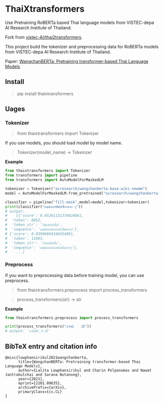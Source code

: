 # ThaiXtransformers

Use Pretraining RoBERTa based Thai language models from VISTEC-depa AI Research Institute of Thailand.

Fork from [vistec-AI/thai2transformers](https://github.com/vistec-AI/thai2transformers).


This project build the tokenizer and preprocessing data for RoBERTa models from VISTEC-depa AI Research Institute of Thailand.

Paper: [WangchanBERTa: Pretraining transformer-based Thai Language Models](https://arxiv.org/abs/2101.09635)


## Install

> pip install thaixtransformers

## Uages

### Tokenizer

> from thaixtransformers import Tokenizer

If you use models, you should load model by model name.

> Tokenizer(model_name) -> Tokeinzer

**Example**

```python
from thaixtransformers import Tokenizer
from transformers import pipeline
from transformers import AutoModelForMaskedLM

tokenizer = Tokenizer("airesearch/wangchanberta-base-wiki-newmm")
model = AutoModelForMaskedLM.from_pretrained("airesearch/wangchanberta-base-wiki-newmm")

classifier = pipeline("fill-mask",model=model,tokenizer=tokenizer)
print(classifier("ผมชอบ<mask>มาก ๆ"))
# output:
#    [{'score': 0.05261131376028061,
#  'token': 6052,
#  'token_str': 'อินเทอร์เน็ต',
#  'sequence': 'ผมชอบอินเทอร์เน็ตมากๆ'},
# {'score': 0.03980604186654091,
#  'token': 11893,
#  'token_str': 'อ่านหนังสือ',
#  'sequence': 'ผมชอบอ่านหนังสือมากๆ'},
#    ...]
```

### Preprocess

If you want to preprocessing data before training model, you can use preprocess.

> from thaixtransformers.preprocess import process_transformers

> process_transformers(str) -> str

**Example**

```python
from thaixtransformers.preprocess import process_transformers

print(process_transformers("สวัสดี   :D"))
# output: 'สวัสดี<_>:d'
```


## BibTeX entry and citation info

```
@misc{lowphansirikul2021wangchanberta,
      title={WangchanBERTa: Pretraining transformer-based Thai Language Models}, 
      author={Lalita Lowphansirikul and Charin Polpanumas and Nawat Jantrakulchai and Sarana Nutanong},
      year={2021},
      eprint={2101.09635},
      archivePrefix={arXiv},
      primaryClass={cs.CL}
}
```